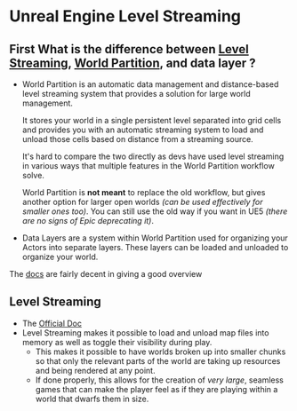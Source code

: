 # Unreal Engine Level Streaming

## First What is the difference between [Level Streaming](https://github.com/Loris-Moreau/Git-Workflow/blob/main/Workflows/Unreal%20Engine/Level%20Streaming.md), [World Partition](https://github.com/Loris-Moreau/Git-Workflow/blob/main/Workflows/Unreal%20Engine/World%20Partition.md), and data layer ?

- World Partition is an automatic data management and distance-based level streaming system that provides a solution for large world management.
  
  It stores your world in a single persistent level separated into grid cells and provides you with an automatic streaming system to load and unload those cells based on distance from a streaming source.

  It's hard to compare the two directly as devs have used level streaming in various ways that multiple features in the World Partition workflow solve.
  
  World Partition is **not meant** to replace the old workflow, but gives another option for larger open worlds *(can be used effectively for smaller ones too)*. You can still use the old way if you want in UE5 *(there are no signs of Epic deprecating it)*.

- Data Layers are a system within World Partition used for organizing your Actors into separate layers. These layers can be loaded and unloaded to organize your world.

The [docs](https://docs.unrealengine.com/5.0/en-US/world-partition-in-unreal-engine/) are fairly decent in giving a good overview 


## Level Streaming

- The [Official Doc](https://dev.epicgames.com/documentation/en-us/unreal-engine/level-streaming-in-unreal-engine)
- Level Streaming makes it possible to load and unload map files into memory as well as toggle their visibility during play. 
  - This makes it possible to have worlds broken up into smaller chunks so that only the relevant parts of the world are taking up resources and being rendered at any point. 
  - If done properly, this allows for the creation of *very large*, seamless games that can make the player feel as if they are playing within a world that dwarfs them in size.


